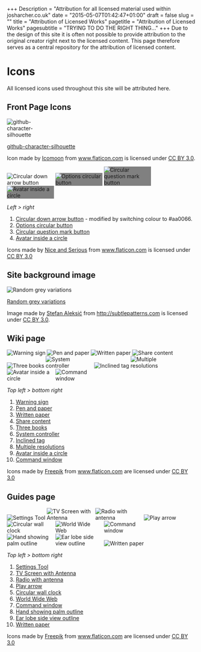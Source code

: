 +++
Description = "Attribution for all licensed material used within josharcher.co.uk"
date = "2015-05-07T01:42:47+01:00"
draft = false
slug = ""
title = "Attribution of Licensed Works"
pagetitle = "Attribution of Licensed Works"
pagesubtitle = "TRYING TO DO THE RIGHT THING..."
+++
Due to the design of this site it is often not possible to provide attribution to the original creator right next to the licensed content. This page therefore serves as a central repository for the attribution of licensed content.

# Icons

All licensed icons used throughout this site will be attributed here.

## Front Page Icons

<img src="/icons/github.png" style="max-width:125px;" alt="github-character-silhouette"/>

[github-character-silhouette](http://www.flaticon.com/free-icon/github-character-silhouette_23957)

Icon made by <a href="http://www.icomoon.io" title="Icomoon">Icomoon</a> from <a href="http://www.flaticon.com" title="Flaticon">www.flaticon.com</a> is licensed under <a href="http://creativecommons.org/licenses/by/3.0/" title="Creative Commons BY 3.0">CC BY 3.0</a>.

<img src="/icons/download.png" style="max-width:125px;" alt="Circular down arrow button"/>
<img src="/icons/guides.png" style="max-width:125px;background-color:grey;" alt="Options circular button"/>
<img src="/icons/faq.png" style="max-width:125px;background-color:grey;" alt="Circular question mark button"/>
<img src="/icons/forums.png" style="max-width:125px;background-color:grey;" alt="Avatar inside a circle"/>

_Left > right_

1. [Circular down arrow button](http://www.flaticon.com/free-icon/circular-down-arrow-button_78300) - modified by switching colour to #aa0066.
1. [Options circular button](http://www.flaticon.com/free-icon/options-circular-button_78348)
1. [Circular question mark button](http://www.flaticon.com/free-icon/circular-question-mark-button_78299)
1. [Avatar inside a circle](http://www.flaticon.com/free-icon/avatar-inside-a-circle_78373)

Icons made by <a href="http://niceandserious.com" title="Nice and Serious">Nice and Serious</a> from <a href="http://www.flaticon.com" title="Flaticon">www.flaticon.com</a> is licensed under <a href="http://creativecommons.org/licenses/by/3.0/" title="Creative Commons BY 3.0">CC BY 3.0</a>

## Site background image

<img src="/icons/random_grey_variations.png" alt="Random grey variations"/>

[Random grey variations](http://subtlepatterns.com/random-grey-variations/)

Image made by <a href="http://www.mentalwarddesign.com/" title="Nice and Serious">Stefan Aleksić</a> from <a href="http://subtlepatterns.com/">http://subtlepatterns.com</a> is licensed under <a href="http://creativecommons.org/licenses/by/3.0/" title="Creative Commons BY 3.0">CC BY 3.0</a>.

## Wiki page

<img src="/icons/knownissues.png" style="max-width:125px;" alt="Warning sign"/>
<img src="/icons/releasenotes.png" style="max-width:125px;" alt="Pen and paper"/>
<img src="/icons/examplecommands.png" style="max-width:125px;" alt="Written paper"/>
<img src="/icons/installguides.png" style="max-width:125px;" alt="Share content"/>
<img src="/icons/unixmanpage.png" style="max-width:125px;" alt="Three books"/>
<img src="/icons/options.png" style="max-width:125px;" alt="System controller"/>
<img src="/icons/metadatatagging.png" style="max-width:125px;" alt="Inclined tag"/>
<img src="/icons/recordingmodes.png" style="max-width:125px;" alt="Multiple resolutions"/>
<img src="/icons/contribute.png" style="max-width:125px;" alt="Avatar inside a circle"/>
<img src="/icons/encodings.png" style="max-width:125px;" alt="Command window"/>

_Top left > bottom right_

1.  [Warning sign](http://www.flaticon.com/free-icon/warning-sign_61613)
2.  [Pen and paper](http://www.flaticon.com/free-icon/pen-and-paper_16026)
3.  [Written paper](http://www.flaticon.com/free-icon/written-paper_69926)
4.  [Share content](http://www.flaticon.com/free-icon/share-content_61634)
5.  [Three books](http://www.flaticon.com/free-icon/three-books_74982)
6.  [System controller](http://www.flaticon.com/free-icon/system-controller_73391)
7.  [Inclined tag](http://www.flaticon.com/free-icon/inclined-tag_81275)
8.  [Multiple resolutions](http://www.flaticon.com/free-icon/multiple-resolutions_81009)
9.  [Avatar inside a circle](http://www.flaticon.com/free-icon/avatar-inside-a-circle_78373)
10. [Command window](http://www.flaticon.com/free-icon/command-window_64760)

Icons made by <a href="http://www.freepik.com" title="Freepik">Freepik</a> from <a href="http://www.flaticon.com" title="Flaticon">www.flaticon.com</a> are licensed under <a href="http://creativecommons.org/licenses/by/3.0/" title="Creative Commons BY 3.0">CC BY 3.0</a>

## Guides page

<img src="/icons/troubleshooting.png" style="max-width:125px;" alt="Settings Tool"/>
<img src="/icons/tvdownload.png" style="max-width:125px;" alt="TV Screen with Antenna"/>
<img src="/icons/radiodownload.png" style="max-width:125px;" alt="Radio with antenna"/>
<img src="/icons/pvrusage.png" style="max-width:125px;" alt="Play arrow"/>
<img src="/icons/pvrcron.png" style="max-width:125px;" alt="Circular wall clock"/>
<img src="/icons/webpvrmanager.png" style="max-width:125px;" alt="World Wide Web"/>
<img src="/icons/advancedfilenaming.png" style="max-width:125px;" alt="Command window"/>
<img src="/icons/signedprogrammes.png" style="max-width:125px;" alt="Hand showing palm outline"/>
<img src="/icons/audiodescribed.png" style="max-width:125px;" alt="Ear lobe side view outline"/>
<img src="/icons/examplecommands.png" style="max-width:125px;" alt="Written paper"/>

_Top left > bottom right_

1.  [Settings Tool](http://www.flaticon.com/free-icon/settings-tool_1475)
2.  [TV Screen with Antenna](http://www.flaticon.com/free-icon/tv-screen-with-antenna_73323)
3.  [Radio with antenna](http://www.flaticon.com/free-icon/radio-with-antenna_74101)
4.  [Play arrow](http://www.flaticon.com/free-icon/play-arrow_73940)
5.  [Circular wall clock](http://www.flaticon.com/free-icon/circular-wall-clock_14936)
6.  [World Wide Web](http://www.flaticon.com/free-icon/world-wide-web_72626)
7.  [Command window](http://www.flaticon.com/free-icon/command-window_64760)
8.  [Hand showing palm outline](http://www.flaticon.com/free-icon/hand-showing-palm-outline_30553)
9.  [Ear lobe side view outline](http://www.flaticon.com/free-icon/ear-lobe-side-view-outline_30332)
10. [Written paper](http://www.flaticon.com/free-icon/written-paper_69926)

Icons made by <a href="http://www.freepik.com" title="Freepik">Freepik</a> from <a href="http://www.flaticon.com" title="Flaticon">www.flaticon.com</a> are licensed under <a href="http://creativecommons.org/licenses/by/3.0/" title="Creative Commons BY 3.0">CC BY 3.0</a>
